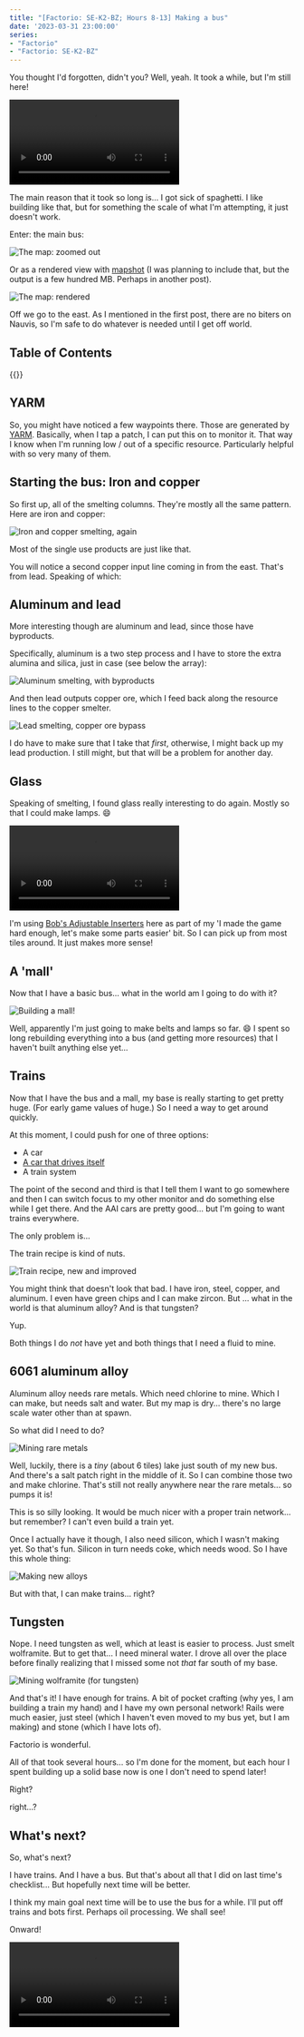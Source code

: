 ```yaml
---
title: "[Factorio: SE-K2-BZ; Hours 8-13] Making a bus"
date: '2023-03-31 23:00:00'
series:
- "Factorio"
- "Factorio: SE-K2-BZ"
---
```

You thought I'd forgotten, didn't you? Well, yeah. It took a while, but I'm still here!

<video controls src="train-trails.webm"></video>

The main reason that it took so long is... I got sick of spaghetti. I like building like that, but for something the scale of what I'm attempting, it just doesn't work. 

Enter: the main bus:

![The map: zoomed out](the-map.png)

Or as a rendered view with [mapshot](https://mods.factorio.com/mod/mapshot) (I was planning to include that, but the output is a few hundred MB. Perhaps in another post). 

![The map: rendered](the-base.png)

Off we go to the east. As I mentioned in the first post, there are no biters on Nauvis, so I'm safe to do whatever is needed until I get off world. 

## Table of Contents

{{<toc>}}

<!--more-->

## YARM

So, you might have noticed a few waypoints there. Those are generated by [YARM](https://mods.factorio.com/mod/YARM). Basically, when I tap a patch, I can put this on to monitor it. That way I know when I'm running low / out of a specific resource. Particularly helpful with so very many of them. 

## Starting the bus: Iron and copper

So first up, all of the smelting columns. They're mostly all the same pattern. Here are iron and copper:

![Iron and copper smelting, again](iron-and-copper.png)

Most of the single use products are just like that. 

You will notice a second copper input line coming in from the east. That's from lead. Speaking of which:

## Aluminum and lead

More interesting though are aluminum and lead, since those have byproducts. 

Specifically, aluminum is a two step process and I have to store the extra alumina and silica, just in case (see below the array):

![Aluminum smelting, with byproducts](aluminum-smelting.png)

And then lead outputs copper ore, which I feed back along the resource lines to the copper smelter. 

![Lead smelting, copper ore bypass](lead-smelting.png)

I do have to make sure that I take that *first*, otherwise, I might back up my lead production. I still might, but that will be a problem for another day. 

## Glass

Speaking of smelting, I found glass really interesting to do again. Mostly so that I could make lamps. :smile:

<video controls src="glass.webm"></video>

I'm using [Bob's Adjustable Inserters](https://mods.factorio.com/mod/bobinserters) here as part of my 'I made the game hard enough, let's make some parts easier' bit. So I can pick up from most tiles around. It just makes more sense!

## A 'mall'

Now that I have a basic bus... what in the world am I going to do with it? 

![Building a mall!](a-really-bad-mall.png)

Well, apparently I'm just going to make belts and lamps so far. :smile: I spent so long rebuilding everything into a bus (and getting more resources) that I haven't built anything else yet...

## Trains

Now that I have the bus and a mall, my base is really starting to get pretty huge. (For early game values of huge.) So I need a way to get around quickly. 

At this moment, I could push for one of three options:

* A car
* [A car that drives itself](https://mods.factorio.com/mod/aai-programmable-vehicles)
* A train system

The point of the second and third is that I tell them I want to go somewhere and then I can switch focus to my other monitor and do something else while I get there. And the AAI cars are pretty good... but I'm going to want trains everywhere.

The only problem is...

The train recipe is kind of nuts.

![Train recipe, new and improved](locomotive-troubles.png)

You might think that doesn't look that bad. I have iron, steel, copper, and aluminum. I even have green chips and I can make zircon. But ... what in the world is that aluminum alloy? And is that tungsten? 

Yup. 

Both things I do *not* have yet and both things that I need a fluid to mine. 

## 6061 aluminum alloy 

Aluminum alloy needs rare metals. Which need chlorine to mine. Which I can make, but needs salt and water. But my map is dry... there's no large scale water other than at spawn. 

So what did I need to do?

![Mining rare metals](rare-metals.png)

Well, luckily, there is a *tiny* (about 6 tiles) lake just south of my new bus. And there's a salt patch right in the middle of it. So I can combine those two and make chlorine. That's still not really anywhere near the rare metals... so pumps it is!

This is so silly looking. It would be much nicer with a proper train network... but remember? I can't even build a train yet. 

Once I actually have it though, I also need silicon, which I wasn't making yet. So that's fun. Silicon in turn needs coke, which needs wood. So I have this whole thing: 

![Making new alloys](aluminum-alloy.png)

But with that, I can make trains... right? 

## Tungsten

Nope. I need tungsten as well, which at least is easier to process. Just smelt wolframite. But to get that... I need mineral water. I drove all over the place before finally realizing that I missed some not *that* far south of my base. 

![Mining wolframite (for tungsten)](wolframite.png)

And that's it! I have enough for trains. A bit of pocket crafting (why yes, I am building a train my hand) and I have my own personal network! Rails were much easier, just steel (which I haven't even moved to my bus yet, but I am making) and stone (which I have lots of). 

Factorio is wonderful. 

All of that took several hours... so I'm done for the moment, but each hour I spent building up a solid base now is one I don't need to spend later! 

Right?

right...?

## What's next? 

So, what's next? 

I have trains. And I have a bus. But that's about all that I did on last time's checklist... But hopefully next time will be better. 

I think my main goal next time will be to use the bus for a while. I'll put off trains and bots first. Perhaps oil processing. We shall see!

Onward!

<video controls src="train-trails.webm"></video>
